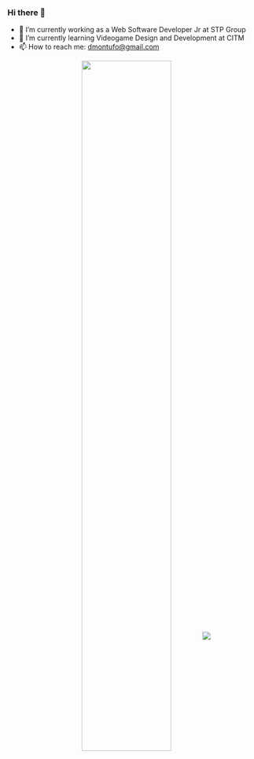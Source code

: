 ### Hi there 👋

- 🔭 I’m currently working as a Web Software Developer Jr at STP Group
- 🌱 I’m currently learning Videogame Design and Development at CITM
- 📫 How to reach me: dmontufo@gmail.com

<p align="center">
  <img align="center" src="https://github-readme-stats.vercel.app/api?username=Montuuh&theme=great-gatsby&count_private=true&show_icons=true" width="60%"/>
  <img align="center" src="https://github-readme-stats.vercel.app/api/top-langs/?username=Montuuh&theme=great-gatsby&count_private=true&show_icons=true&layout=compact" />
</p>
